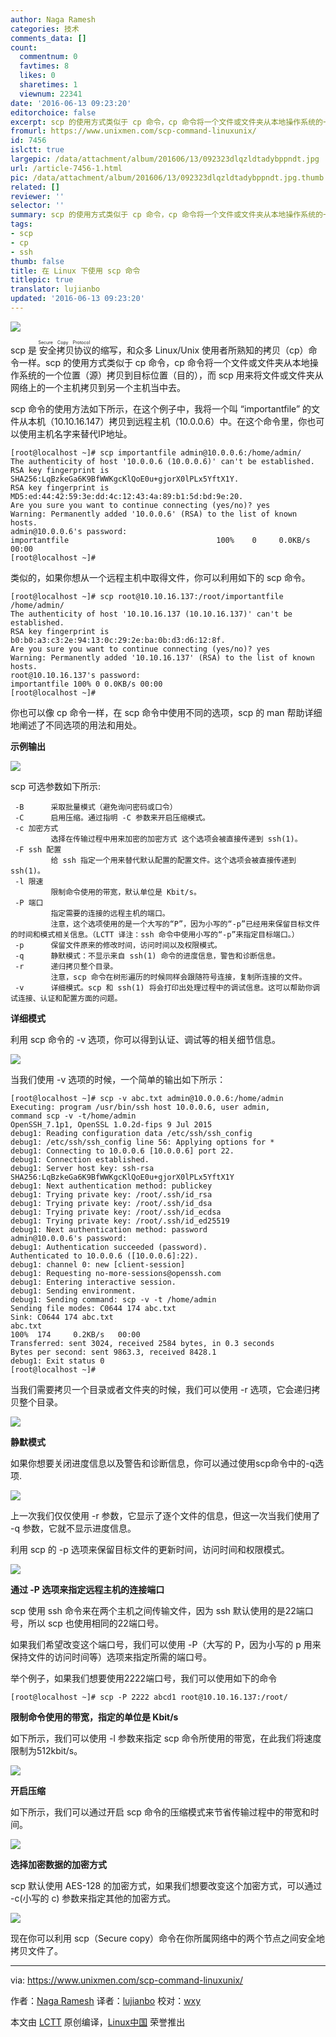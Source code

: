 ```yaml
---
author: Naga Ramesh
categories: 技术
comments_data: []
count:
  commentnum: 0
  favtimes: 8
  likes: 0
  sharetimes: 1
  viewnum: 22341
date: '2016-06-13 09:23:20'
editorchoice: false
excerpt: scp 的使用方式类似于 cp 命令，cp 命令将一个文件或文件夹从本地操作系统的一个位置（源）拷贝到目标位置（目的），而 scp 用来将文件或文件夹从网络上的一个主机拷贝到另一个主机当中去。
fromurl: https://www.unixmen.com/scp-command-linuxunix/
id: 7456
islctt: true
largepic: /data/attachment/album/201606/13/092323dlqzldtadybppndt.jpg
url: /article-7456-1.html
pic: /data/attachment/album/201606/13/092323dlqzldtadybppndt.jpg.thumb.jpg
related: []
reviewer: ''
selector: ''
summary: scp 的使用方式类似于 cp 命令，cp 命令将一个文件或文件夹从本地操作系统的一个位置（源）拷贝到目标位置（目的），而 scp 用来将文件或文件夹从网络上的一个主机拷贝到另一个主机当中去。
tags:
- scp
- cp
- ssh
thumb: false
title: 在 Linux 下使用 scp 命令
titlepic: true
translator: lujianbo
updated: '2016-06-13 09:23:20'
---
```


![](/data/attachment/album/201606/13/092323dlqzldtadybppndt.jpg)


scp 是<ruby> 安全拷贝协议 <rp>  （ </rp> <rt>  Secure Copy Protocol </rt> <rp>  ） </rp></ruby>的缩写，和众多 Linux/Unix 使用者所熟知的拷贝（cp）命令一样。scp 的使用方式类似于 cp 命令，cp 命令将一个文件或文件夹从本地操作系统的一个位置（源）拷贝到目标位置（目的），而 scp 用来将文件或文件夹从网络上的一个主机拷贝到另一个主机当中去。


scp 命令的使用方法如下所示，在这个例子中，我将一个叫 “importantfile” 的文件从本机（10.10.16.147）拷贝到远程主机（10.0.0.6）中。在这个命令里，你也可以使用主机名字来替代IP地址。



```
[root@localhost ~]# scp importantfile admin@10.0.0.6:/home/admin/
The authenticity of host '10.0.0.6 (10.0.0.6)' can't be established.
RSA key fingerprint is SHA256:LqBzkeGa6K9BfWWKgcKlQoE0u+gjorX0lPLx5YftX1Y.
RSA key fingerprint is MD5:ed:44:42:59:3e:dd:4c:12:43:4a:89:b1:5d:bd:9e:20.
Are you sure you want to continue connecting (yes/no)? yes
Warning: Permanently added '10.0.0.6' (RSA) to the list of known hosts.
admin@10.0.0.6's password:
importantfile                                 100%    0     0.0KB/s   00:00
[root@localhost ~]#

```

类似的，如果你想从一个远程主机中取得文件，你可以利用如下的 scp 命令。



```
[root@localhost ~]# scp root@10.10.16.137:/root/importantfile /home/admin/
The authenticity of host '10.10.16.137 (10.10.16.137)' can't be established.
RSA key fingerprint is b0:b0:a3:c3:2e:94:13:0c:29:2e:ba:0b:d3:d6:12:8f.
Are you sure you want to continue connecting (yes/no)? yes
Warning: Permanently added '10.10.16.137' (RSA) to the list of known hosts.
root@10.10.16.137's password:
importantfile 100% 0 0.0KB/s 00:00
[root@localhost ~]#

```

你也可以像 cp 命令一样，在 scp 命令中使用不同的选项，scp 的 man 帮助详细地阐述了不同选项的用法和用处。


**示例输出**


![](/data/attachment/album/201606/13/092323sknls0lkaxjrl6ux.jpg)


scp 可选参数如下所示:



```
 -B      采取批量模式（避免询问密码或口令）
 -C      启用压缩。通过指明 -C 参数来开启压缩模式。
 -c 加密方式
         选择在传输过程中用来加密的加密方式 这个选项会被直接传递到 ssh(1)。
 -F ssh 配置
         给 ssh 指定一个用来替代默认配置的配置文件。这个选项会被直接传递到 ssh(1)。
 -l 限速
         限制命令使用的带宽，默认单位是 Kbit/s。
 -P 端口
         指定需要的连接的远程主机的端口。  
         注意，这个选项使用的是一个大写的“P”，因为小写的“-p”已经用来保留目标文件的时间和模式相关信息。（LCTT 译注：ssh 命令中使用小写的“-p”来指定目标端口。）
 -p      保留文件原来的修改时间，访问时间以及权限模式。
 -q      静默模式：不显示来自 ssh(1) 命令的进度信息，警告和诊断信息。
 -r      递归拷贝整个目录。
         注意，scp 命令在树形遍历的时候同样会跟随符号连接，复制所连接的文件。
 -v      详细模式。scp 和 ssh(1) 将会打印出处理过程中的调试信息。这可以帮助你调试连接、认证和配置方面的问题。

```

**详细模式**


利用 scp 命令的 -v 选项，你可以得到认证、调试等的相关细节信息。


![](/data/attachment/album/201606/13/092324qznxlxgclpcfpn74.jpg)


当我们使用 -v 选项的时候，一个简单的输出如下所示：



```
[root@localhost ~]# scp -v abc.txt admin@10.0.0.6:/home/admin
Executing: program /usr/bin/ssh host 10.0.0.6, user admin, 
command scp -v -t/home/admin
OpenSSH_7.1p1, OpenSSL 1.0.2d-fips 9 Jul 2015
debug1: Reading configuration data /etc/ssh/ssh_config
debug1: /etc/ssh/ssh_config line 56: Applying options for *
debug1: Connecting to 10.0.0.6 [10.0.0.6] port 22.
debug1: Connection established.
debug1: Server host key: ssh-rsa SHA256:LqBzkeGa6K9BfWWKgcKlQoE0u+gjorX0lPLx5YftX1Y
debug1: Next authentication method: publickey
debug1: Trying private key: /root/.ssh/id_rsa
debug1: Trying private key: /root/.ssh/id_dsa
debug1: Trying private key: /root/.ssh/id_ecdsa
debug1: Trying private key: /root/.ssh/id_ed25519
debug1: Next authentication method: password
admin@10.0.0.6's password:
debug1: Authentication succeeded (password).
Authenticated to 10.0.0.6 ([10.0.0.6]:22).
debug1: channel 0: new [client-session]
debug1: Requesting no-more-sessions@openssh.com
debug1: Entering interactive session.
debug1: Sending environment.
debug1: Sending command: scp -v -t /home/admin
Sending file modes: C0644 174 abc.txt
Sink: C0644 174 abc.txt
abc.txt                                                                                                                               100%  174     0.2KB/s   00:00
Transferred: sent 3024, received 2584 bytes, in 0.3 seconds
Bytes per second: sent 9863.3, received 8428.1
debug1: Exit status 0
[root@localhost ~]#

```

当我们需要拷贝一个目录或者文件夹的时候，我们可以使用 -r 选项，它会递归拷贝整个目录。


![](/data/attachment/album/201606/13/092325wpclwopqcxtia5ug.jpg)


**静默模式**


如果你想要关闭进度信息以及警告和诊断信息，你可以通过使用scp命令中的-q选项.


![](/data/attachment/album/201606/13/092331cjsts7txmrtzrhrr.jpg)


上一次我们仅仅使用 -r 参数，它显示了逐个文件的信息，但这一次当我们使用了 -q 参数，它就不显示进度信息。


利用 scp 的 -p 选项来保留目标文件的更新时间，访问时间和权限模式。


![](/data/attachment/album/201606/13/092332b555xa5wd5kpp5zy.jpg)


**通过 -P 选项来指定远程主机的连接端口**


scp 使用 ssh 命令来在两个主机之间传输文件，因为 ssh 默认使用的是22端口号，所以 scp 也使用相同的22端口号。


如果我们希望改变这个端口号，我们可以使用 -P（大写的 P，因为小写的 p 用来保持文件的访问时间等）选项来指定所需的端口号。


举个例子，如果我们想要使用2222端口号，我们可以使用如下的命令



```
[root@localhost ~]# scp -P 2222 abcd1 root@10.10.16.137:/root/

```

**限制命令使用的带宽，指定的单位是 Kbit/s**


如下所示，我们可以使用 -l 参数来指定 scp 命令所使用的带宽，在此我们将速度限制为512kbit/s。


![](/data/attachment/album/201606/13/092333ru55gixi5dux51o5.jpg)


**开启压缩**


如下所示，我们可以通过开启 scp 命令的压缩模式来节省传输过程中的带宽和时间。


![](/data/attachment/album/201606/13/092337zk2skizc14wqonnn.jpg)


**选择加密数据的加密方式**


scp 默认使用 AES-128 的加密方式，如果我们想要改变这个加密方式，可以通过 -c(小写的 c) 参数来指定其他的加密方式。


![](/data/attachment/album/201606/13/092337q0wuszynb2spv20a.jpg)


现在你可以利用 scp（Secure copy）命令在你所属网络中的两个节点之间安全地拷贝文件了。




---


via: <https://www.unixmen.com/scp-command-linuxunix/>


作者：[Naga Ramesh](https://www.unixmen.com/author/naga/) 译者：[lujianbo](https://github.com/lujianbo) 校对：[wxy](https://github.com/wxy)


本文由 [LCTT](https://github.com/LCTT/TranslateProject) 原创编译，[Linux中国](https://linux.cn/) 荣誉推出